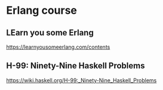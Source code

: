 # Erlang course

## LEarn you some Erlang

https://learnyousomeerlang.com/contents

## H-99: Ninety-Nine Haskell Problems

https://wiki.haskell.org/H-99:_Ninety-Nine_Haskell_Problems